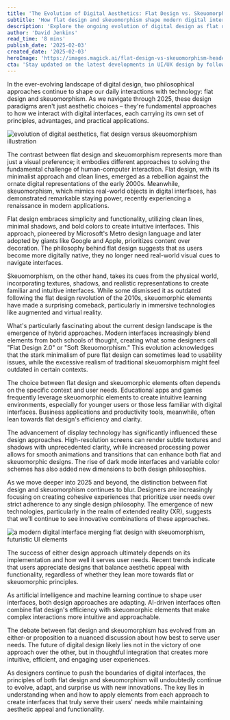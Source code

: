 ```yaml
---
title: 'The Evolution of Digital Aesthetics: Flat Design vs. Skeuomorphism in Modern UI'
subtitle: 'How flat design and skeuomorphism shape modern digital interfaces'
description: 'Explore the ongoing evolution of digital design as flat design and skeuomorphism continue to shape our interaction with technology in 2025. Learn how these contrasting approaches are blending to create more intuitive and efficient user experiences.'
author: 'David Jenkins'
read_time: '8 mins'
publish_date: '2025-02-03'
created_date: '2025-02-03'
heroImage: 'https://images.magick.ai/flat-design-vs-skeuomorphism-header.jpg'
cta: 'Stay updated on the latest developments in UI/UX design by following us on LinkedIn. Join our community of design enthusiasts and technology professionals shaping the future of digital interfaces.'
---
```


In the ever-evolving landscape of digital design, two philosophical approaches continue to shape our daily interactions with technology: flat design and skeuomorphism. As we navigate through 2025, these design paradigms aren't just aesthetic choices – they're fundamental approaches to how we interact with digital interfaces, each carrying its own set of principles, advantages, and practical applications.

![evolution of digital aesthetics, flat design versus skeuomorphism illustration](https://i.magick.ai/PIXE/1738610952832_magick_img.webp)

The contrast between flat design and skeuomorphism represents more than just a visual preference; it embodies different approaches to solving the fundamental challenge of human-computer interaction. Flat design, with its minimalist approach and clean lines, emerged as a rebellion against the ornate digital representations of the early 2000s. Meanwhile, skeuomorphism, which mimics real-world objects in digital interfaces, has demonstrated remarkable staying power, recently experiencing a renaissance in modern applications.

Flat design embraces simplicity and functionality, utilizing clean lines, minimal shadows, and bold colors to create intuitive interfaces. This approach, pioneered by Microsoft's Metro design language and later adopted by giants like Google and Apple, prioritizes content over decoration. The philosophy behind flat design suggests that as users become more digitally native, they no longer need real-world visual cues to navigate interfaces.

Skeuomorphism, on the other hand, takes its cues from the physical world, incorporating textures, shadows, and realistic representations to create familiar and intuitive interfaces. While some dismissed it as outdated following the flat design revolution of the 2010s, skeuomorphic elements have made a surprising comeback, particularly in immersive technologies like augmented and virtual reality.

What's particularly fascinating about the current design landscape is the emergence of hybrid approaches. Modern interfaces increasingly blend elements from both schools of thought, creating what some designers call "Flat Design 2.0" or "Soft Skeuomorphism." This evolution acknowledges that the stark minimalism of pure flat design can sometimes lead to usability issues, while the excessive realism of traditional skeuomorphism might feel outdated in certain contexts.

The choice between flat design and skeuomorphic elements often depends on the specific context and user needs. Educational apps and games frequently leverage skeuomorphic elements to create intuitive learning environments, especially for younger users or those less familiar with digital interfaces. Business applications and productivity tools, meanwhile, often lean towards flat design's efficiency and clarity.

The advancement of display technology has significantly influenced these design approaches. High-resolution screens can render subtle textures and shadows with unprecedented clarity, while increased processing power allows for smooth animations and transitions that can enhance both flat and skeuomorphic designs. The rise of dark mode interfaces and variable color schemes has also added new dimensions to both design philosophies.

As we move deeper into 2025 and beyond, the distinction between flat design and skeuomorphism continues to blur. Designers are increasingly focusing on creating cohesive experiences that prioritize user needs over strict adherence to any single design philosophy. The emergence of new technologies, particularly in the realm of extended reality (XR), suggests that we'll continue to see innovative combinations of these approaches.

![a modern digital interface merging flat design with skeuomorphism, futuristic UI elements](https://i.magick.ai/PIXE/1738610952828_magick_img.webp)

The success of either design approach ultimately depends on its implementation and how well it serves user needs. Recent trends indicate that users appreciate designs that balance aesthetic appeal with functionality, regardless of whether they lean more towards flat or skeuomorphic principles.

As artificial intelligence and machine learning continue to shape user interfaces, both design approaches are adapting. AI-driven interfaces often combine flat design's efficiency with skeuomorphic elements that make complex interactions more intuitive and approachable.

The debate between flat design and skeuomorphism has evolved from an either-or proposition to a nuanced discussion about how best to serve user needs. The future of digital design likely lies not in the victory of one approach over the other, but in thoughtful integration that creates more intuitive, efficient, and engaging user experiences.

As designers continue to push the boundaries of digital interfaces, the principles of both flat design and skeuomorphism will undoubtedly continue to evolve, adapt, and surprise us with new innovations. The key lies in understanding when and how to apply elements from each approach to create interfaces that truly serve their users' needs while maintaining aesthetic appeal and functionality.
